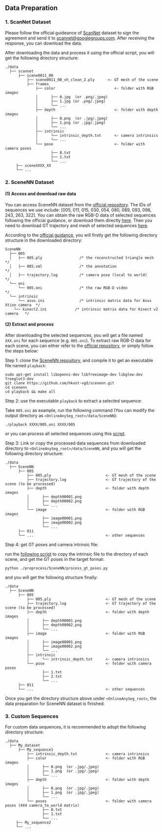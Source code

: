 ## Data Preparation


### 1. ScanNet Dataset
Please follow the official guideance of [ScanNet](http://www.scan-net.org/ScanNet/) dataset to sign the agreement and send it to scannet@googlegroups.com. After receiving the response, you can download the data.

After downloading the data and process it using the official script, you will get the following directory structure:

```
./data
  ├── scannet
      ├── scene0011_00
          ├── scene0011_00_vh_clean_2.ply      <- GT mesh of the scene
          ├── frames
              ├── color                           <- folder with RGB images
              │      ├── 0.jpg  (or .png/.jpeg)
              │      ├── 1.jpg (or .png/.jpeg)
              │      └── ...  
              ├── depth                           <- folder with depth images
              │      ├── 0.png  (or .jpg/.jpeg)
              │      ├── 1.png (or .jpg/.jpeg)
              │      └── ...  
              ├── intrinsic                 
              │      └── intrinsic_depth.txt      <- camera intrinsics
              |      └── ...
              └── pose                            <- folder with camera poses
                     ├── 0.txt
                     ├── 1.txt
                     └── ...  
     ├── sceneXXXX_XX
     └── ...
```


### 2. SceneNN Dataset
#### (1) Access and download raw data

You can access SceneNN dataset from the [official repository](https://github.com/hkust-vgd/scenenn). The IDs of sequences we use include: [005, 011, 015, 030, 054, 080, 089, 093, 096, 243, 263, 322]. You can obtain the raw RGB-D data of selected sequences following the official guidance, or download them directly [here](https://hkust-vgd.ust.hk/scenenn/main/oni/). Then you need to download GT trajectory and mesh of selected sequences [here](https://drive.google.com/drive/folders/0B2BQi-ql8CzeMUZ4RUpnLW1JN3c?resourcekey=0-Ph3VntNntNqJ_CtSLnN7wA).

According to the [official guidance](https://github.com/hkust-vgd/scenenn), you will firstly get the following directory structure in the downloaded directory:

```
SceneNN
  ├── 005
  │   ├── 005.ply                 /* the reconstructed triangle mesh  */
  │   ├── 005.xml                 /* the annotation                   */
  │   ├── trajectory.log          /* camera pose (local to world)     */
  └── oni
      └── 005.oni                 /* the raw RGB-D video               */
  └── intrinsic
      └── asus.ini                /* intrinsic matrix data for Asus Xtion camera  */
  	└── kinect2.ini             /* intrinsic matrix data for Kinect v2 camera   */
```

#### (2) Extract and process
After downloading the selected sequences, you will get a file named `XXX.oni` for each sequence (e.g. `005.oni`). To extract raw RGB-D data for each scene, you can either refer to the [official repository](https://github.com/hkust-vgd/scenenn), or simply follow the steps below:

Step 1: clone the [SceneNN repository](https://github.com/hkust-vgd/scenenn), and compile it to get an executable file named `playback`:
```
sudo apt-get install libopenni-dev libfreeimage-dev libglew-dev freeglut3-dev
git clone https://github.com/hkust-vgd/scenenn.git
cd scenenn
cd playback && make all
```

Step 2: use the executable `playback` to extract a selected sequence:

Take `005.oni` as example, run the following command (You can modify the output directory as `<OnlineAnySeg_root>/data/SceneNN`):
```
./playback XXXX/005.oni XXXX/005
```
or you can process all selected sequences using this [script](../data/SceneNN/decompress_all_seqs.sh).


Step 3:
Link or copy the processed data sequences from downloaded directory to `<OnlineAnySeg_root>/data/SceneNN`, and you will get the following directory structure:

```
./data
  ├── SceneNN
      ├── 005
          ├── 005.ply                         <- GT mesh of the scene
          ├── trajectory.log                  <- GT trajectory of the scene (to be processed)
          ├── depth                           <- folder with depth images
          │      ├── depth00001.png
          │      ├── depth00002.png
          │      └── ...  
          └── image                           <- folder with RGB images
                 ├── image00001.png
                 ├── image00002.png
                 └── ...  
      ├── 011
      └── ...                                 <- other sequences
```

Step 4: get GT poses and camera intrinsic file:

run the [following script](../preprocess/SceneNN/process_gt_poses.py) to copy the intrinsic file to the directory of each scene, and get the GT poses in the target format:
```
python ./preprocess/SceneNN/process_gt_poses.py
```
and you will get the following structure finally:
```
./data
  ├── SceneNN
      ├── 005
          ├── 005.ply                         <- GT mesh of the scene
          ├── trajectory.log                  <- GT trajectory of the scene (to be processed)
          ├── depth                           <- folder with depth images
          │      ├── depth00001.png
          │      ├── depth00002.png
          │      └── ...  
          ├── image                           <- folder with RGB images
          │      ├── image00001.png
          │      ├── image00002.png
          │      └── ...  
          ├── intrinsic                 
          │      └── intrinsic_depth.txt      <- camera intrinsics
          └── pose                            <- folder with camera poses
                 ├── 1.txt
                 ├── 2.txt
                 └── ...  
      ├── 011
      └── ...                                 <- other sequences
```
Once you get the directory structure above under `<OnlineAnySeg_root>`, the data preparation for SceneNN dataset is finished.


### 3. Custom Sequences
For custom data sequences, it is recommended to adopt the following directory structure:
```
./data
  ├── My_dataset
      ├── My_sequence1
          ├── intrinsic_depth.txt             <- camera intrinsics
          ├── color                           <- folder with RGB images
          │      ├── 0.png  (or .jpg/.jpeg)
          │      ├── 1.png  (or .jpg/.jpeg)
          │      └── ...  
          ├── depth                           <- folder with depth images
          │      ├── 0.png  (or .jpg/.jpeg)
          │      ├── 1.png  (or .jpg/.jpeg)
          │      └── ...  
          └── poses                           <- folder with camera poses (4X4 camera_to_world matrix)
                 ├── 0.txt
                 ├── 1.txt
                 └── ...  
     ├── My_sequence2
     └── ...
```
